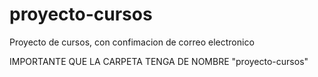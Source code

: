 # proyecto-cursos
Proyecto de cursos, con confimacion de correo electronico

IMPORTANTE QUE LA CARPETA TENGA DE NOMBRE "proyecto-cursos"
